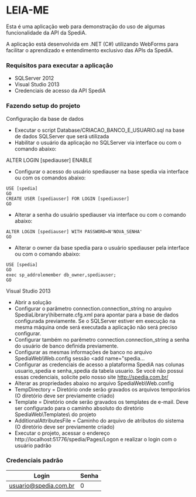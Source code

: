 # LEIA-ME #

Esta é uma aplicação web para demonstração do uso de algumas funcionalidade da API da SpediA.

A aplicação está desenvolvida em .NET (C#) utilizando WebForms para facilitar o aprendizado e entendimento exclusivo das APIs da SpediA.

### Requisitos para executar a aplicação ###

- SQLServer 2012
- Visual Studio 2013
- Credenciais de acesso da API SpediA

### Fazendo setup do projeto ###

Configuração da base de dados

- Executar o script Database/CRIACAO_BANCO_E_USUARIO.sql na base de dados SQLServer que será utilizada
- Habilitar o usuário da aplicação no SQLServer via interface ou com o comando abaixo:

ALTER LOGIN [spediauser] ENABLE

- Configurar o acesso do usuário spediauser na base spedia via interface ou com os comandos abaixo:

~~~~
USE [spedia]
GO
CREATE USER [spediauser] FOR LOGIN [spediauser]
GO
~~~~

- Alterar a senha do usuário spediauser via interface ou com o comando abaixo:

~~~~
ALTER LOGIN [spediauser] WITH PASSWORD=N'NOVA_SENHA'
GO
~~~~

- Alterar o owner da base spedia para o usuário spediauser pela interface ou com o comando abaixo:

~~~~
USE [spedia]
GO
exec sp_addrolemember db_owner,spediauser;
GO
~~~~

Visual Studio 2013

- Abrir a solução
- Configurar o parâmetro connection.connection_string no arquivo SpediaLibrary\hibernate.cfg.xml para apontar para a base de dados configurada previamente. Se o SQLServer estiver em execução na mesma máquina onde será executada a aplicação não será preciso configurar.
- Configurar também no parêmetro connection.connection_string a senha do usuário de banco definida previamente.
- Configurar as mesmas informações de banco no arquivo SpediaWeb\Web.config sessão <connectionStrings><add name="spedia...
- Configurar as credenciais de acesso а plataforma SpediA nas colunas usuario_spedia e senha_spedia da tabela usuario. Se você não possui essas credenciais, solicite pelo nosso site http://spedia.com.br/
- Alterar as propriedades abaixo no arquivo SpediaWeb\Web.config
- TempDirectory = Diretório onde serão gravados os arquivos temporários (O diretório deve ser previamente criado)
- Template = Diretório onde serão gravados os templates de e-mail. Deve ser configurado para o caminho absoluto do diretório SpediaWeb\Templates\ do projeto
- AdditionalAttributesFile = Caminho do arquivo de atributos do sistema (O diretório deve ser previamente criado)
- Executar o projeto, acessar o endereço http://localhost:51776/spedia/Pages/Logon e realizar o login com o usuário padrão

### Credenciais padrão ###

Login                 | Senha
--------------------- | ------
usuario@spedia.com.br | 0